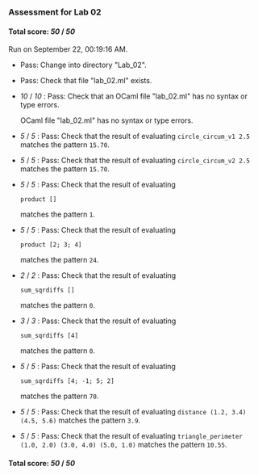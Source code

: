 ### Assessment for Lab 02

#### Total score: _50_ / _50_

Run on September 22, 00:19:16 AM.

+ Pass: Change into directory "Lab_02".

+ Pass: Check that file "lab_02.ml" exists.

+  _10_ / _10_ : Pass: Check that an OCaml file "lab_02.ml" has no syntax or type errors.

    OCaml file "lab_02.ml" has no syntax or type errors.



+  _5_ / _5_ : Pass: Check that the result of evaluating `circle_circum_v1 2.5` matches the pattern `15.70`.

   



+  _5_ / _5_ : Pass: Check that the result of evaluating `circle_circum_v2 2.5` matches the pattern `15.70`.

   



+  _5_ / _5_ : Pass: 
Check that the result of evaluating
   ```
   product []
   ```
   matches the pattern `1`.

   




+  _5_ / _5_ : Pass: 
Check that the result of evaluating
   ```
   product [2; 3; 4]
   ```
   matches the pattern `24`.

   




+  _2_ / _2_ : Pass: 
Check that the result of evaluating
   ```
   sum_sqrdiffs []
   ```
   matches the pattern `0`.

   




+  _3_ / _3_ : Pass: 
Check that the result of evaluating
   ```
   sum_sqrdiffs [4]
   ```
   matches the pattern `0`.

   




+  _5_ / _5_ : Pass: 
Check that the result of evaluating
   ```
   sum_sqrdiffs [4; -1; 5; 2]
   ```
   matches the pattern `70`.

   




+  _5_ / _5_ : Pass: Check that the result of evaluating `distance (1.2, 3.4) (4.5, 5.6)` matches the pattern `3.9`.

   



+  _5_ / _5_ : Pass: Check that the result of evaluating `triangle_perimeter (1.0, 2.0) (3.0, 4.0) (5.0, 1.0)` matches the pattern `10.55`.

   



#### Total score: _50_ / _50_

